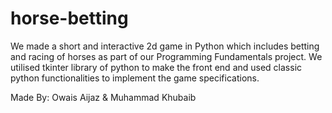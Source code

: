 # horse-betting
We made a short and interactive 2d game in Python which includes betting and racing of horses as part of our Programming Fundamentals project. We utilised tkinter library of python to make the front end and used classic python functionalities to implement the game specifications.

Made By: Owais Aijaz & Muhammad Khubaib
